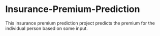 # Insurance-Premium-Prediction
This insurance premium prediction project predicts the premium for the individual person based on some input.
